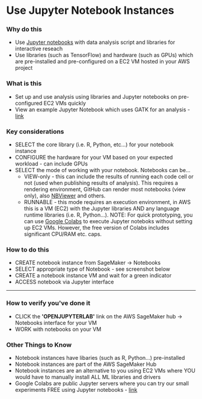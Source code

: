 
# Use Jupyter Notebook Instances

### Why do this
 - Use [Jupyter notebooks](https://jupyter.org/) with data analysis script and libraries for interactive reseach
 - Use libraries (such as TensorFlow) and hardware (such as GPUs) which are pre-installed and pre-configured on a EC2 VM hosted in your AWS project

### What is this
 - Set up and use analysis using libraries and Jupyter notebooks on pre-configured EC2 VMs quickly
 - View an example Jupyter Notebook which uses GATK for an analysis - [link](https://github.com/lynnlangit/AWS-for-bioinformatics/blob/master/2_Virtual_Machines_%26_Docker_Containers/Jupyter_Notebook_Examples/GATK_IGV_Tutorial.ipynb)

### Key considerations
 - SELECT the core library (i.e. R, Python, etc...) for your notebook instance
 - CONFIGURE the hardware for your VM based on your expected workload - can include GPUs
 - SELECT the mode of working with your notebook.  Notebooks can be...
    - VIEW-only - this can include the results of running each code cell or not (used when publishing results of analysis). This requires a rendering environment, GitHub can render most notebooks (view only), also [NBViewer](https://nbviewer.jupyter.org/) and others.
    - RUNNABLE - this mode requires an execution environment, in AWS this is a VM (EC2) with the Jupyter libraries AND any language runtime libraries (i.e. R, Python...).  NOTE: For quick prototyping, you can use [Google Colabs](https://colab.research.google.com/) to execute Jupyter noteboks without setting up EC2 VMs.  However, the free version of Colabs includes significant CPU/RAM etc. caps.

### How to do this
 - CREATE notebook instance from SageMaker -> Notebooks
 - SELECT appropriate type of Notebook - see screenshot below
 - CREATE a notebook instance VM and wait for a green indicator 
 - ACCESS notebook via Jupyter interface

 -----

### How to verify you've done it
 - CLICK the **'OPENJUPYTERLAB'** link on the AWS SageMaker hub -> Notebooks interface for your VM
 - WORK with notebooks on your VM 


### Other Things to Know
 - Notebook instances have libaries (such as R, Python...)  pre-installed
 - Notebook instances are part of the AWS SageMaker Hub 
 - Notebook instances are an alternative to you using EC2 VMs where YOU would have to manually install ALL ML libraries and drivers 
 - Google Colabs are public Jupyter servers where you can try our small experiments FREE using Jupyter notebooks - [link](https://colab.research.google.com/notebooks/welcome.ipynb)



